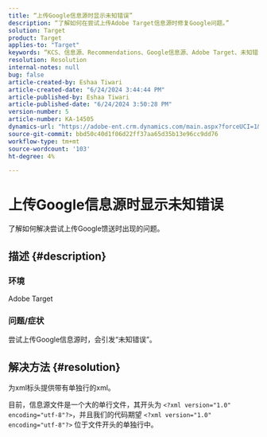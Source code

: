 ```yaml
---
title: “上传Google信息源时显示未知错误”
description: “了解如何在尝试上传Adobe Target信息源时修复Google问题。”
solution: Target
product: Target
applies-to: "Target"
keywords: “KCS、信息源、Recommendations、Google信息源、Adobe Target、未知错误”
resolution: Resolution
internal-notes: null
bug: false
article-created-by: Eshaa Tiwari
article-created-date: "6/24/2024 3:44:44 PM"
article-published-by: Eshaa Tiwari
article-published-date: "6/24/2024 3:50:28 PM"
version-number: 5
article-number: KA-14505
dynamics-url: "https://adobe-ent.crm.dynamics.com/main.aspx?forceUCI=1&pagetype=entityrecord&etn=knowledgearticle&id=b52142a9-4032-ef11-8409-6045bd029b18"
source-git-commit: bbd50c40d1f06d22ff37aa65d35b13e96cc9dd76
workflow-type: tm+mt
source-wordcount: '103'
ht-degree: 4%

---
```


# 上传Google信息源时显示未知错误


了解如何解决尝试上传Google馈送时出现的问题。

## 描述 {#description}


### <b>环境</b>

Adobe Target

### 问题/症状

尝试上传Google信息源时，会引发“未知错误”。


## 解决方法 {#resolution}


为xml标头提供带有单独行的xml。

目前，信息源文件是一个大的单行文件，其开头为 `<?xml version="1.0" encoding="utf-8"?>`，并且我们的代码期望 `<?xml version="1.0" encoding="utf-8"?>` 位于文件开头的单独行中。
